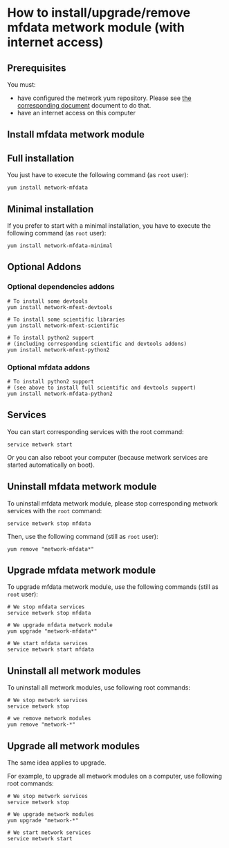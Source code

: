 # How to install/upgrade/remove mfdata metwork module (with internet access)

[//]: # (automatically generated from https://github.com/metwork-framework/resources/blob/master/cookiecutter/_%7B%7Bcookiecutter.repo%7D%7D/.metwork-framework/install_a_metwork_package.md)

## Prerequisites

You must:

- have configured the metwork yum repository. Please see [the corresponding document](configure_metwork_repo.md) document to do that.
- have an internet access on this computer

## Install mfdata metwork module

## Full installation

You just have to execute the following command (as `root` user):

```
yum install metwork-mfdata
```

## Minimal installation

If you prefer to start with a minimal installation, you have to execute the following command
(as `root` user):

```
yum install metwork-mfdata-minimal
```

## Optional Addons

### Optional dependencies addons

```
# To install some devtools
yum install metwork-mfext-devtools

# To install some scientific libraries
yum install metwork-mfext-scientific

# To install python2 support
# (including corresponding scientific and devtools addons)
yum install metwork-mfext-python2
```




### Optional mfdata addons

```
# To install python2 support
# (see above to install full scientific and devtools support)
yum install metwork-mfdata-python2
```



## Services

You can start corresponding services with the root command:

```
service metwork start
```

Or you can also reboot your computer (because metwork services are started automatically on boot).



## Uninstall mfdata metwork module


To uninstall mfdata metwork module, please stop corresponding metwork services with the `root` command:

```
service metwork stop mfdata
```

Then, use the following command (still as `root` user):


```
yum remove "metwork-mfdata*"
```

## Upgrade mfdata metwork module

To upgrade mfdata metwork module, use the following commands (still as `root` user):


```
# We stop mfdata services
service metwork stop mfdata
```


```
# We upgrade mfdata metwork module
yum upgrade "metwork-mfdata*"
```


```
# We start mfdata services
service metwork start mfdata
```


## Uninstall all metwork modules

To uninstall all metwork modules, use following root commands:

```
# We stop metwork services
service metwork stop

# we remove metwork modules
yum remove "metwork-*"
```

## Upgrade all metwork modules

The same idea applies to upgrade.

For example, to upgrade all metwork modules on a computer, use following root commands:

```
# We stop metwork services
service metwork stop

# We upgrade metwork modules
yum upgrade "metwork-*"

# We start metwork services
service metwork start
```
